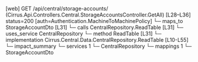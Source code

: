 [web] GET /api/central/storage-accounts/  (Cirrus.Api.Controllers.Central.StorageAccountsController.GetAll)  [L28–L36] status=200 [auth=Authentication.MachineToMachinePolicy]
  └─ maps_to StorageAccountDto [L31]
  └─ calls CentralRepository.ReadTable [L31]
  └─ uses_service CentralRepository
    └─ method ReadTable [L31]
      └─ implementation Cirrus.Central.Data.CentralRepository.ReadTable [L10-L55]
  └─ impact_summary
    └─ services 1
      └─ CentralRepository
    └─ mappings 1
      └─ StorageAccountDto

